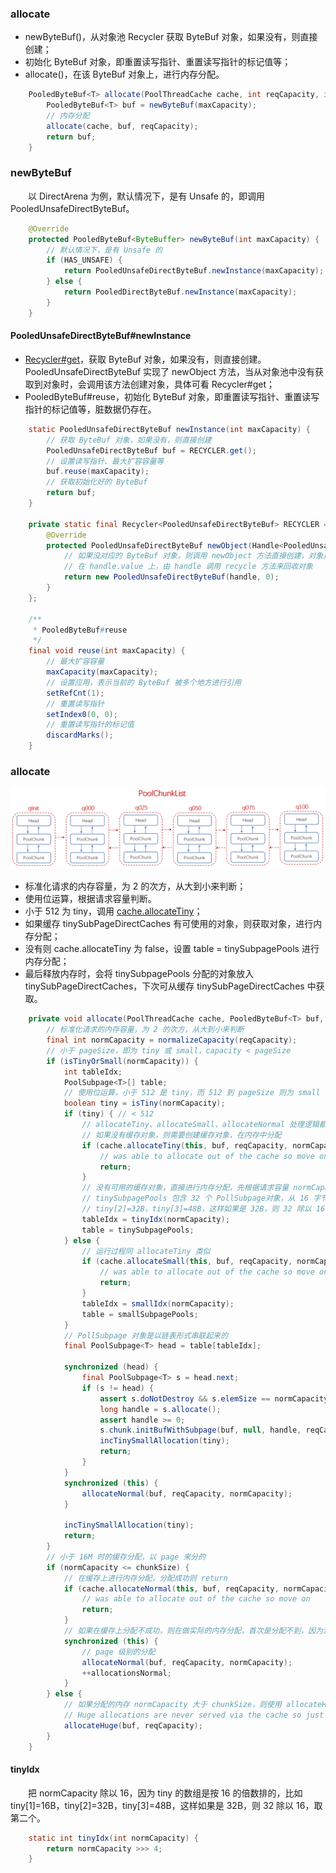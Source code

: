 ### allocate

- newByteBuf()，从对象池 Recycler 获取 ByteBuf 对象，如果没有，则直接创建；
- 初始化 ByteBuf 对象，即重置读写指针、重置读写指针的标记值等；
- allocate()，在该 ByteBuf 对象上，进行内存分配。

```java
    PooledByteBuf<T> allocate(PoolThreadCache cache, int reqCapacity, int maxCapacity) {
        PooledByteBuf<T> buf = newByteBuf(maxCapacity);
        // 内存分配
        allocate(cache, buf, reqCapacity);
        return buf;
    }
```

### newByteBuf
　　以 DirectArena 为例，默认情况下，是有 Unsafe 的，即调用 PooledUnsafeDirectByteBuf。

```java
    @Override
    protected PooledByteBuf<ByteBuffer> newByteBuf(int maxCapacity) {
        // 默认情况下，是有 Unsafe 的
        if (HAS_UNSAFE) {
            return PooledUnsafeDirectByteBuf.newInstance(maxCapacity);
        } else {
            return PooledDirectByteBuf.newInstance(maxCapacity);
        }
    }
```

#### PooledUnsafeDirectByteBuf#newInstance

- [Recycler#get](https://github.com/martin-1992/Netty-Notes/blob/master/Recycler/get.md)，获取 ByteBuf 对象，如果没有，则直接创建。PooledUnsafeDirectByteBuf 实现了 newObject 方法，当从对象池中没有获取到对象时，会调用该方法创建对象，具体可看 Recycler#get；
- PooledByteBuf#reuse，初始化 ByteBuf 对象，即重置读写指针、重置读写指针的标记值等，脏数据仍存在。

```java
    static PooledUnsafeDirectByteBuf newInstance(int maxCapacity) {
        // 获取 ByteBuf 对象，如果没有，则直接创建
        PooledUnsafeDirectByteBuf buf = RECYCLER.get();
        // 设置读写指针、最大扩容容量等
        buf.reuse(maxCapacity);
        // 获取初始化好的 ByteBuf
        return buf;
    }

    private static final Recycler<PooledUnsafeDirectByteBuf> RECYCLER = new Recycler<PooledUnsafeDirectByteBuf>() {
        @Override
        protected PooledUnsafeDirectByteBuf newObject(Handle<PooledUnsafeDirectByteBuf> handle) {
            // 如果没对应的 ByteBuf 对象，则调用 newObject 方法直接创建，对象是绑定
            // 在 handle.value 上，由 handle 调用 recycle 方法来回收对象
            return new PooledUnsafeDirectByteBuf(handle, 0);
        }
    };
    
    /**
     * PooledByteBuf#reuse
     */
    final void reuse(int maxCapacity) {
        // 最大扩容容量
        maxCapacity(maxCapacity);
        // 设置应用，表示当前的 ByteBuf 被多个地方进行引用
        setRefCnt(1);
        // 重置读写指针
        setIndex0(0, 0);
        // 重置读写指针的标记值
        discardMarks();
    }
```

### allocate

![avatar](photo_2.png)

- 标准化请求的内存容量，为 2 的次方，从大到小来判断；
- 使用位运算，根据请求容量判断。
- 小于 512 为 tiny，调用 [cache.allocateTiny](https://github.com/martin-1992/Netty-Notes/blob/master/Netty%20%E5%86%85%E5%AD%98%E7%AE%A1%E7%90%86/PoolThreadCache/allocateTiny.md)；
- 如果缓存 tinySubPageDirectCaches 有可使用的对象，则获取对象，进行内存分配；
- 没有则 cache.allocateTiny 为 false，设置 table = tinySubpagePools 进行内存分配；
- 最后释放内存时，会将 tinySubpagePools 分配的对象放入 tinySubPageDirectCaches，下次可从缓存 tinySubPageDirectCaches 中获取。

```java
    private void allocate(PoolThreadCache cache, PooledByteBuf<T> buf, final int reqCapacity) {
        // 标准化请求的内存容量，为 2 的次方，从大到小来判断
        final int normCapacity = normalizeCapacity(reqCapacity);
        // 小于 pageSize，即为 tiny 或 small，capacity < pageSize
        if (isTinyOrSmall(normCapacity)) {
            int tableIdx;
            PoolSubpage<T>[] table;
            // 使用位运算，小于 512 是 tiny，而 512 到 pageSize 则为 small
            boolean tiny = isTiny(normCapacity);
            if (tiny) { // < 512
                // allocateTiny、allocateSmall、allocateNormal 处理逻辑都类似，
                // 如果没有缓存对象，则需要创建缓存对象，在内存中分配
                if (cache.allocateTiny(this, buf, reqCapacity, normCapacity)) {
                    // was able to allocate out of the cache so move on
                    return;
                }
                // 没有可用的缓存对象，直接进行内存分配，先根据请求容量 normCapacity，计算要分配的对象大小，
                // tinySubpagePools 包含 32 个 PollSubpage对象，从 16 字节到 496 字节。比如 tiny[1]=16B，
                // tiny[2]=32B，tiny[3]=48B，这样如果是 32B，则 32 除以 16，取第二个。
                tableIdx = tinyIdx(normCapacity);
                table = tinySubpagePools;
            } else {
                // 运行过程同 allocateTiny 类似
                if (cache.allocateSmall(this, buf, reqCapacity, normCapacity)) {
                    // was able to allocate out of the cache so move on
                    return;
                }
                tableIdx = smallIdx(normCapacity);
                table = smallSubpagePools;
            }
            // PollSubpage 对象是以链表形式串联起来的
            final PoolSubpage<T> head = table[tableIdx];

            synchronized (head) {
                final PoolSubpage<T> s = head.next;
                if (s != head) {
                    assert s.doNotDestroy && s.elemSize == normCapacity;
                    long handle = s.allocate();
                    assert handle >= 0;
                    s.chunk.initBufWithSubpage(buf, null, handle, reqCapacity);
                    incTinySmallAllocation(tiny);
                    return;
                }
            }
            synchronized (this) {
                allocateNormal(buf, reqCapacity, normCapacity);
            }

            incTinySmallAllocation(tiny);
            return;
        }
        // 小于 16M 时的缓存分配，以 page 来分的
        if (normCapacity <= chunkSize) {
            // 在缓存上进行内存分配，分配成功则 return
            if (cache.allocateNormal(this, buf, reqCapacity, normCapacity)) {
                // was able to allocate out of the cache so move on
                return;
            }
            // 如果在缓存上分配不成功，则在做实际的内存分配，首次是分配不到，因为没有缓存
            synchronized (this) {
                // page 级别的分配
                allocateNormal(buf, reqCapacity, normCapacity);
                ++allocationsNormal;
            }
        } else {
            // 如果分配的内存 normCapacity 大于 chunkSize，则使用 allocateHuge 直接在内存上分配
            // Huge allocations are never served via the cache so just call allocateHuge
            allocateHuge(buf, reqCapacity);
        }
    }
```

#### tinyIdx
　　把 normCapacity 除以 16，因为 tiny 的数组是按 16 的倍数排的，比如 tiny[1]=16B，tiny[2]=32B，tiny[3]=48B，这样如果是 32B，则 32 除以 16，取第二个。

```java
    static int tinyIdx(int normCapacity) {
        return normCapacity >>> 4;
    }
```


